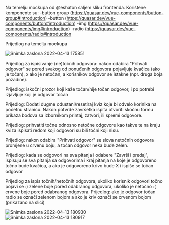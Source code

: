 Na temelju mockupa od @eshaton saljem sliku frontenda. Korištene komponente su:
-button group (https://quasar.dev/vue-components/button-group#introduction)
-button (https://quasar.dev/vue-components/button#introduction)
-img (https://quasar.dev/vue-components/img#introduction)
-radio (https://quasar.dev/vue-components/radio#introduction

Prijedlog na temelju mockupa

![Snimka zaslona 2022-04-13 175851](https://user-images.githubusercontent.com/101420754/163221781-c0ddc2ab-d02d-474f-998c-d22bccb87039.png)


Prijedlog za ispisivanje (ne)točnih odgovora: nakon odabira "Prihvati odgovor" se pored svakog od ponuđenih odgovora pojavljuje kvačica (ako je točan), x ako je netočan, a korisnikov odgovor se istakne (npr. druga boja pozadine).

Prijedlog: iskočni prozor koji kaže točan/nije točan odgovor, i po potrebi izjavljuje koji je odgovor točan

Prijedlog: Dodati dugme odustani/resetiraj kviz koje bi odvelo korinika na početnu stranicu. Nakon potvrde završetka ispita otvoriti skočnu formu prikaza bodova sa izbornikom printaj, zatvori, ili spremi odgovore.



Prijedlog: prihvatiti točne odnosno netočne odgovore kao takve  te na kraju kviza ispisati redom koji odgovori su bili točni koji nisu.

Prijedlog: nakon odabira "Prihvati odgovor" se slova netočnih odgovora promjene u crvenu boju, a točan odgovor neka bude zelen.

Prijedlog: kada se odgovori na sva pitanja i odabere "Završi i predaj", ispisuju se sva pitanja sa odgovorima i kraj pitanja na koje je odgovoreno točno bude kvačica, a ako je odgovoreno krivo bude X i ispiše se točan odgovor

Prijedlog za ispis točnih/netočnih odgovora, ukoliko korisnik odgovori točno pojavi se :) zelene boje pored odabranog odgovora, ukoliko je netočno :( crvene boje pored odabranog odgovora.
Prijedlog: ako je odgovor točan radio se označi zelenom bojom a ako je kriv označi se crvenom bojom (prikazano na slici)

![Snimka zaslona 2022-04-13 180930](https://user-images.githubusercontent.com/101420754/163224103-0e5d5193-ca01-48b1-95d6-5a0da0eb8be5.png)
![Snimka zaslona 2022-04-13 180917](https://user-images.githubusercontent.com/101420754/163224105-368d2773-07ce-435a-8e68-0362d6b7d2e4.png)
